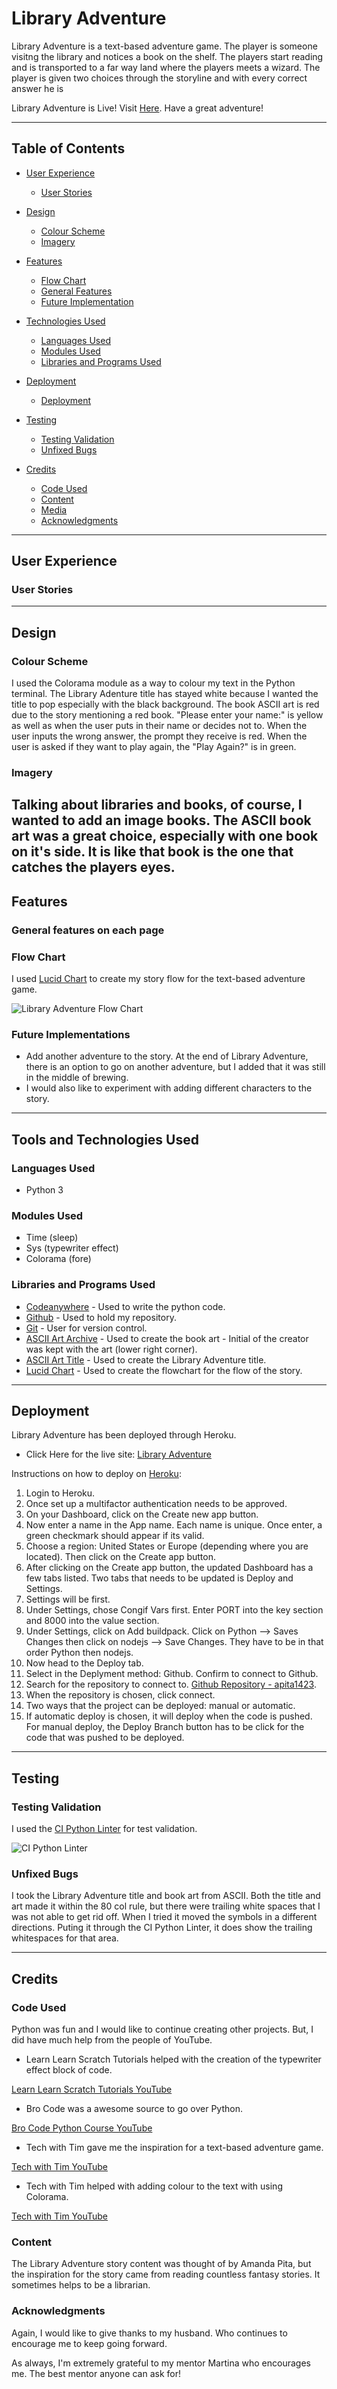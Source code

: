 # Library Adventure
Library Adventure is a text-based adventure game. The player is someone visitng the library and notices a book on the shelf. The players start reading and is transported to a far way land where the players meets a wizard. The player is given two choices through the storyline and with every correct answer he is 

Library Adventure is Live!  Visit [Here]().  Have a great adventure!

---

## Table of Contents

* [User Experience](#user-experience-ux)
    * [User Stories](#user-stories)

* [Design](#design)
    * [Colour Scheme](#colour-scheme)
    * [Imagery](#imagery)

* [Features](#features)
    * [Flow Chart](#flow-chart)
    * [General Features](#general-features)
    * [Future Implementation](#future-implementations)

* [Technologies Used](#technologies-used)
    * [Languages Used](#languages-used)
    * [Modules Used](#modules-used)
    * [Libraries and Programs Used](#libraries-and-programs-used)

* [Deployment](#deployment)
    * [Deployment](#deployment-1)

* [Testing](#testing)
    * [Testing Validation](#testing-validation)
    * [Unfixed Bugs](#unfixed-bugs)

* [Credits](#credits)
    * [Code Used](#code-used)
    * [Content](#content)
    * [Media](#media)
    * [Acknowledgments](#acknowledgments)

---

## User Experience

### User Stories


---

## Design

### Colour Scheme
I used the Colorama module as a way to colour my text in the Python terminal. The Library Adenture title has stayed white because I wanted the title to pop especially with the black background. The book ASCII art is red due to the story mentioning a red book. "Please enter your name:" is yellow as well as when the user puts in their name or decides not to. When the user inputs the wrong answer, the prompt they receive is red. When the user is asked if they want to play again, the "Play Again?" is in green. 

### Imagery 
Talking about libraries and books, of course, I wanted to add an image books. The ASCII book art was a great choice, especially with one book on it's side. It is like that book is the one that catches the players eyes. 
---

## Features

### General features on each page

### Flow Chart
I used [Lucid Chart](https://lucid.app/) to create my story flow for the text-based adventure game. 

![Library Adventure Flow Chart](/readme-images/flowchart.png)

### Future Implementations

- Add another adventure to the story. At the end of Library Adventure, there is an option to go on another adventure, but I added that it was still in the middle of brewing. 
- I would also like to experiment with adding different characters to the story. 

---

## Tools and Technologies Used

### Languages Used
- Python 3

### Modules Used
- Time (sleep)
- Sys (typewriter effect)
- Colorama (fore)

### Libraries and Programs Used
- [Codeanywhere](https://app/codeanywhere.com) - Used to write the python code.
- [Github](https://github.com/) - Used to hold my repository. 
- [Git](https://git-scm.com/) - User for version control.
- [ASCII Art Archive](https://www.asciiart.eu/books/books) - Used to create the book art - Initial of the creator was kept with the art (lower right corner).
- [ASCII Art Title](https://patorjk.com/software/taag/#p=display&f=Big&t=%0A) - Used to create the Library Adventure title.
- [Lucid Chart](https://lucid.app) - Used to create the flowchart for the flow of the story. 

---

## Deployment
Library Adventure has been deployed through Heroku.

- Click Here for the live site: [Library Adventure]()

Instructions on how to deploy on [Heroku](https://www.heroku.com):

1. Login to Heroku.
2. Once set up a multifactor authentication needs to be approved.
3. On your Dashboard, click on the Create new app button.
4. Now enter a name in the App name. Each name is unique. Once enter, a green checkmark should appear if its valid.
5. Choose a region: United States or Europe (depending where you are located). Then click on the Create app button.
6. After clicking on the Create app button, the updated Dashboard has a few tabs listed. Two tabs that needs to be updated is Deploy and Settings.
7. Settings will be first. 
8. Under Settings, chose Congif Vars first. Enter PORT into the key section and 8000 into the value section. 
9. Under Settings, click on Add buildpack. Click on Python --> Saves Changes then click on nodejs --> Save Changes. They have to be in that order Python then nodejs.
10. Now head to the Deploy tab. 
11. Select in the Deplyment method: Github. Confirm to connect to Github. 
12. Search for the repository to connect to. [Github Repository - apita1423](https://github.com/apita1423/libraryadventure-pp3).
13. When the repository is chosen, click connect. 
14. Two ways that the project can be deployed: manual or automatic. 
15. If automatic deploy is chosen, it will deploy when the code is pushed. For manual deploy, the Deploy Branch button has to be click for the code that was pushed to be deployed.

---

## Testing

### Testing Validation 
I used the [CI Python Linter](https://pep8ci.herokuapp.com/) for test validation.

![CI Python Linter](/readme-images/python_linter.png)

### Unfixed Bugs
I took the Library Adventure title and book art from ASCII. Both the title and art made it within the 80 col rule, but there were trailing white spaces that I was not able to get rid off. When I tried it moved the symbols in a different directions. Puting it through the CI Python Linter, it does show the trailing whitespaces for that area. 

---

## Credits

### Code Used
Python was fun and I would like to continue creating other projects. But, I did have much help from the people of YouTube.

- Learn Learn Scratch Tutorials helped with the creation of the typewriter effect block of code.

[Learn Learn Scratch Tutorials YouTube](https://www.youtube.com/watch?v=2h8e0tXHfk0&t=134s)

- Bro Code was a awesome source to go over Python. 

[Bro Code Python Course YouTube](https://www.youtube.com/watch?v=XKHEtdqhLK8&t=11415s)

- Tech with Tim gave me the inspiration for a text-based adventure game.

[Tech with Tim YouTube](https://www.youtube.com/watch?v=DLn3jOsNRVE&t=3757s)

- Tech with Tim helped with adding colour to the text with using Colorama.

[Tech with Tim YouTube](https://www.youtube.com/watch?v=u51Zjlnui4Y)

### Content

The Library Adventure story content was thought of by Amanda Pita, but the inspiration for the story came from reading countless fantasy stories. It sometimes helps to be a librarian. 

### Acknowledgments
Again, I would like to give thanks to my husband. Who continues to encourage me to keep going forward. 

As always, I'm extremely grateful to my mentor Martina who encourages me. The best mentor anyone can ask for!